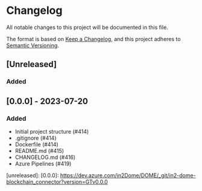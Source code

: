 # Changelog
All notable changes to this project will be documented in this file.

The format is based on [Keep a Changelog](https://keepachangelog.com/en/1.0.0/),
and this project adheres to [Semantic Versioning](https://semver.org/spec/v2.0.0.html).

## [Unreleased]

### Added

## [0.0.0] - 2023-07-20
### Added
- Initial project structure (#414)
- .gitignore (#414)
- Dockerfile (#414)
- README.md (#415)
- CHANGELOG.md (#416)
- Azure Pipelines (#419)

[unreleased]:
[0.0.0]: https://dev.azure.com/in2Dome/DOME/_git/in2-dome-blockchain_connector?version=GTv0.0.0
